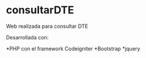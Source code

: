# consultarDTE
Web realizada para consultar DTE

Desarrollada con:

*PHP con el framework Codeigniter
*Bootstrap
*jquery
